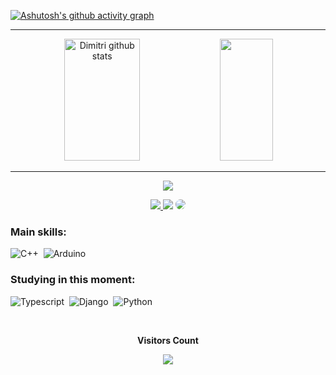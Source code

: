 [![Ashutosh's github activity graph](https://github-readme-activity-graph.cyclic.app/graph?username=DimitriSchulzAmado&bg_color=0d1117&color=ff4d00&line=ff4d00&point=007fff&area=true&hide_border=true)](https://github.com/ashutosh00710/github-readme-activity-graph)
_______________________________________________________________________________________________________________________________________________________________________

<div align="center">  
  <img width="49%" height="195px" src="https://github-readme-stats.vercel.app/api?username=DimitriSchulzAmado&show_icons=true&count_private=true&hide_border=true&title_color=FF4D00&icon_color=007FFF&text_color=c9d1d9&bg_color=0d1117" alt="Dimitri github stats" /> 
  <img width="41%" height="195px" src="https://github-readme-stats.vercel.app/api/top-langs/?username=DimitriSchulzAmado&layout=compact&hide_border=true&title_color=FF4D00&text_color=c9d1d9&bg_color=0d1117"/>
</div>

_______________________________________________________________________________________________________________________________________________________________________

<p align="center">
  <img src="https://github-profile-trophy.vercel.app/?username=DimitriSchulzAmado&theme=onestar&row=2&no-bg=true&column=3&margin-w=15&margin-h=15" />
</p>

<div align="center"> 
<a href="https://instagram.com/schulzdimitrii" target="_blank"><img src="https://img.shields.io/badge/-Instagram-%23E4405F?style=for-the-badge&logo=instagram&logoColor=white"</a>
<a href = "mailto:dimitri.schulz@ges.inatel.br"> <img src="https://img.shields.io/badge/-Email-%23333?style=for-the-badge&logo=gmail&logoColor=white" target="_blank"></a>
<a href="https://www.linkedin.com/in/dimitri-schulz-amado-7993471b1/" target="_blank"><img src="https://img.shields.io/badge/-LinkedIn-%230077B5?style=for-the-badge&logo=linkedin&logoColor=white" style="border-radius: 30px" target="_blank"></a> 
 </div>
  
### Main skills:
![C++](https://img.shields.io/badge/-C++-0D1117?style=for-the-badge&logo=C&logoColor=1572B6&labelColor=0D1117)&nbsp;
![Arduino](https://img.shields.io/badge/-Arduino-0D1117?style=for-the-badge&logo=arduino&Color=006d70&labelColor=0D1117)&nbsp;


### Studying in this moment:
![Typescript](https://img.shields.io/badge/-JavaScript-0D1117?style=for-the-badge&logo=javascript&labelColor=0D1117&textColor=0D1117)&nbsp;
![Django](https://img.shields.io/badge/Django-0D1117?style=for-the-badge&logo=django&logoColor=green&labelColor=0D1117)&nbsp;
![Python](https://img.shields.io/badge/-python-0D1117?style=for-the-badge&logo=python&labelColor=0D1117)&nbsp; 

<div align="center">
<br><p align="centre"><b>Visitors Count</b></p>  
<p align="center"><img align="center" src="https://profile-counter.glitch.me/{DimitriSchulzAmado}/count.svg" /></p> 
<br>
</div>
